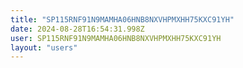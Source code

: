 ```yaml
---
title: "SP115RNF91N9MAMHA06HNB8NXVHPMXHH75KXC91YH"
date: 2024-08-28T16:54:31.998Z
user: SP115RNF91N9MAMHA06HNB8NXVHPMXHH75KXC91YH
layout: "users"
---
```

    